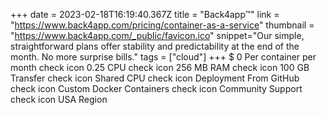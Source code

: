 +++
date = 2023-02-18T16:19:40.367Z
title = "Back4app™"
link = "https://www.back4app.com/pricing/container-as-a-service"
thumbnail = "https://www.back4app.com/_public/favicon.ico"
snippet="Our simple, straightforward plans offer stability and predictability at the end of the month. No more surprise bills."
tags = ["cloud"]
+++
$ 0
Per container per month
check icon
0.25 CPU
check icon
256 MB RAM
check icon
100 GB Transfer
check icon
Shared CPU
check icon
Deployment From GitHub
check icon
Custom Docker Containers
check icon
Community Support
check icon
USA Region
